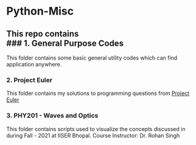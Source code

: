# Python-Misc
## This repo contains <br> ### 1. General Purpose Codes
This folder contains some basic general utility codes which can find application anywhere.
### 2. Project Euler
This folder contains my solutions to programming questions from [Project Euler](https://projecteuler.net/archives "Project Euler")
### 3. PHY201 - Waves and Optics
This folder contains scripts used to visualize the concepts discussed in during Fall - 2021 at IISER Bhopal. 
Course Instructor: Dr. Rohan Singh
